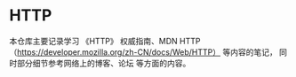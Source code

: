 # HTTP

本仓库主要记录学习 《HTTP》 权威指南、MDN HTTP（https://developer.mozilla.org/zh-CN/docs/Web/HTTP） 等内容的笔记，
同时部分细节参考网络上的博客、论坛 等方面的内容。
